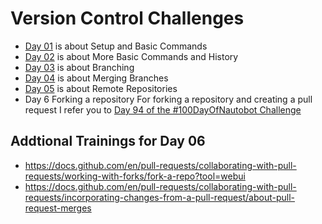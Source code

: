 # Version Control Challenges


* [Day 01](/Topics/VersionControl/Challenges/Day-01/readme.md) is about Setup and Basic Commands
* [Day 02](/Topics/VersionControl/Challenges/Day-02/readme.md) is about More Basic Commands and History
* [Day 03](/Topics/VersionControl/Challenges/Day-03/readme.md) is about Branching
* [Day 04](/Topics/VersionControl/Challenges/Day-04/readme.md) is about Merging Branches
* [Day 05](/Topics/VersionControl/Challenges/Day-05/readme.md) is about Remote Repositories
* Day 6 Forking a repository For forking a repository and creating a pull request I refer you to [Day 94 of the #100DayOfNautobot Challenge](https://github.com/nautobot/100-days-of-nautobot/tree/main/Day094_Nautobot_Best_Practices_Code_Contribution) 

## Addtional Trainings for Day 06
* https://docs.github.com/en/pull-requests/collaborating-with-pull-requests/working-with-forks/fork-a-repo?tool=webui
* https://docs.github.com/en/pull-requests/collaborating-with-pull-requests/incorporating-changes-from-a-pull-request/about-pull-request-merges

